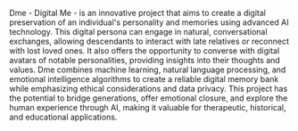 Dme - Digital Me - is an innovative project that aims to create a digital preservation of an individual's personality and memories using advanced AI technology. This digital persona can engage in natural, conversational exchanges, allowing descendants to interact with late relatives or reconnect with lost loved ones. It also offers the opportunity to converse with digital avatars of notable personalities, providing insights into their thoughts and values. Dme combines machine learning, natural language processing, and emotional intelligence algorithms to create a reliable digital memory bank while emphasizing ethical considerations and data privacy. This project has the potential to bridge generations, offer emotional closure, and explore the human experience through AI, making it valuable for therapeutic, historical, and educational applications.
